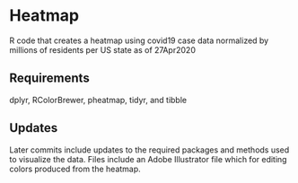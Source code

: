 # Heatmap
R code that creates a heatmap using covid19 case data normalized by millions of residents per US state as of 27Apr2020 

## Requirements
dplyr, RColorBrewer, pheatmap, tidyr, and tibble

## Updates
Later commits include updates to the required packages and methods used to visualize the data. Files include an Adobe Illustrator file which for editing colors produced from the heatmap.
